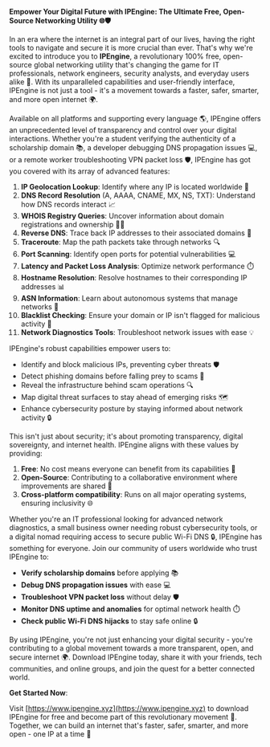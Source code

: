 **Empower Your Digital Future with IPEngine: The Ultimate Free, Open-Source Networking Utility 🌐🛡️**

In an era where the internet is an integral part of our lives, having the right tools to navigate and secure it is more crucial than ever. That's why we're excited to introduce you to **IPEngine**, a revolutionary 100% free, open-source global networking utility that's changing the game for IT professionals, network engineers, security analysts, and everyday users alike 🚀. With its unparalleled capabilities and user-friendly interface, IPEngine is not just a tool - it's a movement towards a faster, safer, smarter, and more open internet 🌍.

Available on all platforms and supporting every language 🌎, IPEngine offers an unprecedented level of transparency and control over your digital interactions. Whether you're a student verifying the authenticity of a scholarship domain 📚, a developer debugging DNS propagation issues 💻, or a remote worker troubleshooting VPN packet loss 🛡️, IPEngine has got you covered with its array of advanced features:

1. **IP Geolocation Lookup**: Identify where any IP is located worldwide 📍
2. **DNS Record Resolution** (A, AAAA, CNAME, MX, NS, TXT): Understand how DNS records interact 📈
3. **WHOIS Registry Queries**: Uncover information about domain registrations and ownership 👮‍♂️
4. **Reverse DNS**: Trace back IP addresses to their associated domains 🚀
5. **Traceroute**: Map the path packets take through networks 🔍
6. **Port Scanning**: Identify open ports for potential vulnerabilities 💻
7. **Latency and Packet Loss Analysis**: Optimize network performance ⏱️
8. **Hostname Resolution**: Resolve hostnames to their corresponding IP addresses 📊
9. **ASN Information**: Learn about autonomous systems that manage networks 🔗
10. **Blacklist Checking**: Ensure your domain or IP isn't flagged for malicious activity 🚫
11. **Network Diagnostics Tools**: Troubleshoot network issues with ease 💡

IPEngine's robust capabilities empower users to:

- Identify and block malicious IPs, preventing cyber threats 🛡️
- Detect phishing domains before falling prey to scams 🚨
- Reveal the infrastructure behind scam operations 🔍
- Map digital threat surfaces to stay ahead of emerging risks 🗺️
- Enhance cybersecurity posture by staying informed about network activity 🔒

This isn't just about security; it's about promoting transparency, digital sovereignty, and internet health. IPEngine aligns with these values by providing:

1. **Free**: No cost means everyone can benefit from its capabilities 💸
2. **Open-Source**: Contributing to a collaborative environment where improvements are shared 🤝
3. **Cross-platform compatibility**: Runs on all major operating systems, ensuring inclusivity 🌐

Whether you're an IT professional looking for advanced network diagnostics, a small business owner needing robust cybersecurity tools, or a digital nomad requiring access to secure public Wi-Fi DNS 🔒, IPEngine has something for everyone. Join our community of users worldwide who trust IPEngine to:

- **Verify scholarship domains** before applying 📚
- **Debug DNS propagation issues** with ease 💻
- **Troubleshoot VPN packet loss** without delay 🛡️
- **Monitor DNS uptime and anomalies** for optimal network health ⏱️
- **Check public Wi-Fi DNS hijacks** to stay safe online 🔒

By using IPEngine, you're not just enhancing your digital security - you're contributing to a global movement towards a more transparent, open, and secure internet 🌍. Download IPEngine today, share it with your friends, tech communities, and online groups, and join the quest for a better connected world.

**Get Started Now**:

Visit [https://www.ipengine.xyz](https://www.ipengine.xyz) to download IPEngine for free and become part of this revolutionary movement 🔗. Together, we can build an internet that's faster, safer, smarter, and more open - one IP at a time 🚀